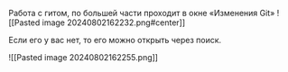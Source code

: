 Работа с гитом, по большей части проходит в окне «Изменения Git»
![[Pasted image 20240802162232.png#center]]

Если его у вас нет, то его можно открыть через поиск.

![[Pasted image 20240802162255.png]]
